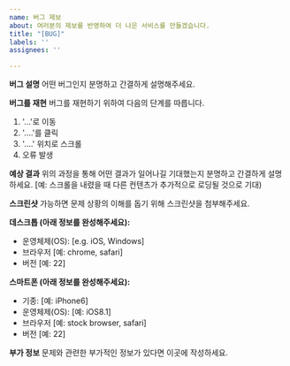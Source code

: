 ```yaml
---
name: 버그 제보
about: 여러분의 제보를 반영하여 더 나은 서비스를 만들겠습니다.
title: "[BUG]"
labels: ''
assignees: ''

---
```


**버그 설명**
어떤 버그인지 분명하고 간결하게 설명해주세요.

**버그를 재현**
버그를 재현하기 위하여 다음의 단계를 따릅니다.
1. '...'로 이동
2. '....'를 클릭
3. '....' 위치로 스크롤
4. 오류 발생

**예상 결과**
위의 과정을 통해 어떤 결과가 일어나길 기대했는지 분명하고 간결하게 설명하세요. [예: 스크롤을 내렸을 때 다른 컨텐츠가 추가적으로 로딩될 것으로 기대)


**스크린샷**
가능하면 문제 상황의 이해를 돕기 위해 스크린샷을 첨부해주세요.

**데스크톱 (아래 정보를 완성해주세요):**
 - 운영체제(OS): [e.g. iOS, Windows]
 - 브라우저 [예: chrome, safari]
 - 버전 [예: 22]

**스마트폰 (아래 정보를 완성해주세요):**
 - 기종: [예: iPhone6]
 - 운영체제(OS): [예: iOS8.1]
 - 브라우저 [예: stock browser, safari]
 - 버전 [예: 22]

**부가 정보**
문제와 관련한 부가적인 정보가 있다면 이곳에 작성하세요.
